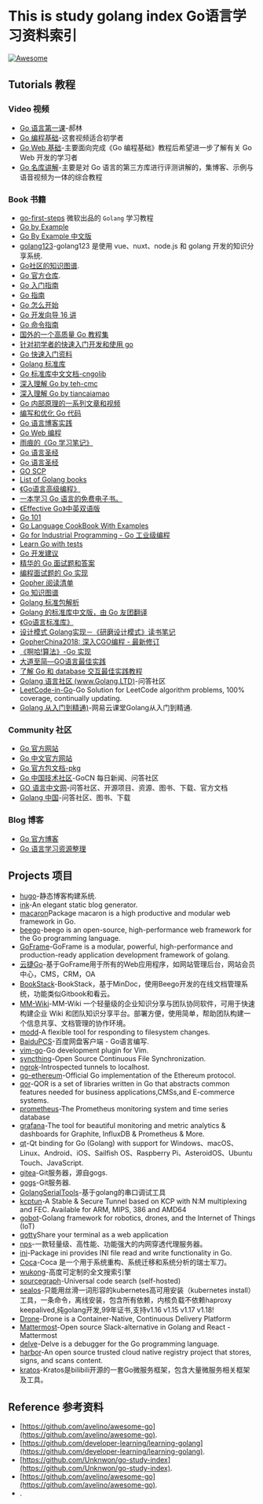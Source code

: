 # This is study golang index Go语言学习资料索引

[![Awesome](https://cdn.rawgit.com/sindresorhus/awesome/d7305f38d29fed78fa85652e3a63e154dd8e8829/media/badge.svg)](https://github.com/zsy-cn/awesome-golang)

## Tutorials 教程

### Video 视频
* [Go 语言第一课](http://www.imooc.com/learn/345)-郝林
* [Go 编程基础](https://github.com/Unknwon/go-fundamental-programming)-这套视频适合初学者
* [Go Web 基础](https://github.com/Unknwon/go-web-foundation)-主要面向完成《Go 编程基础》教程后希望进一步了解有关 Go Web 开发的学习者
* [Go 名库讲解](https://github.com/Unknwon/go-rock-libraries-showcases)-主要是对 Go 语言的第三方库进行评测讲解的，集博客、示例与语音视频为一体的综合教程
### Book 书籍
* [go-first-steps](https://docs.microsoft.com/zh-cn/learn/paths/go-first-steps/) 微软出品的 `Golang` 学习教程
* [Go by Example](https://gobyexample.com/) 
* [Go By Example 中文版](https://github.com/xg-wang/gobyexample)
* [golang123](https://github.com/shen100/golang123)-golang123 是使用 vue、nuxt、node.js 和 golang 开发的知识分享系统.
* [Go社区的知识图谱](https://github.com/gocn/knowledge).
* [Go 官方仓库](https://github.com/golang/go).
* [Go 入门指南](https://github.com/Unknwon/the-way-to-go_ZH_CN)
* [Go 指南](https://tour.go-zh.org/)
* [Go 怎么开始](https://github.com/alco/gostart)
* [Go 开发向导 16 讲](https://github.com/hacking-code/golang-tutorials)
* [Go 命令指南](https://github.com/hyper0x/go_command_tutorial)
* [国外的一个高质量 Go 教程集](https://golangbot.com/learn-golang-series/)
* [针对初学者的快速入门开发和使用 go](https://github.com/KeKe-Li/For-learning-Go-Tutorial)
* [Go 快速入门资料](https://devhints.io/go)
* [Golang 标准库](https://medium.com/golangspec)
* [Go 标准库中文文档-cngolib](http://cngolib.com/)
* [深入理解 Go by teh-cmc](https://github.com/teh-cmc/go-internals)
* [深入理解 Go by tiancaiamao](https://github.com/tiancaiamao/go-internals)
* [Go 内部原理的一系列文章和视频](https://github.com/emluque/golang-internals-resources)
* [编写和优化 Go 代码](https://github.com/dgryski/go-perfbook/)
* [Go 语言博客实践](https://github.com/achun/Go-Blog-In-Action)
* [Go Web 编程](https://github.com/astaxie/build-web-application-with-golang)
* [雨痕的《Go 学习笔记》](https://github.com/qyuhen/book)
* [Go 语言圣经](https://www.gitbook.com/book/wizardforcel/gopl-zh/details) 
* [Go 语言圣经](https://github.com/golang-china/gopl-zh)
* [GO SCP](https://checkmarx.gitbooks.io/go-scp/content/)
* [List of Golang books](https://github.com/dariubs/GoBooks)
* [《Go语言高级编程》](https://github.com/chai2010/advanced-go-programming-book) 
* [一本学习 Go 语言的免费电子书。 ](https://github.com/mikespook/Learning-Go-zh-cn)
* [《Effective Go》中英双语版](https://github.com/bingohuang/effective-go-zh-en)
* [Go 101](https://github.com/go101/go101)
* [Go Language CookBook With Examples](https://ednsquare.com/publisher/view/Go-Language-CookBook-With-Examples------xOhLZaZVGG)
* [Go for Industrial Programming - Go 工业级编程](https://peter.bourgon.org/go-for-industrial-programming/)
* [Learn Go with tests](https://github.com/quii/learn-go-with-tests)
* [Go 开发建议](https://github.com/cristaloleg/go-advices)
* [精华的 Go 面试题和答案](https://github.com/goquiz/goquiz.github.io)
* [编程面试题的 Go 实现](https://github.com/mrekucci/epi)
* [Gopher 阅读清单](https://github.com/enocom/gopher-reading-list) 
* [Go 知识图谱](https://github.com/gocn/knowledge) 
* [Golang 标准包解析](https://github.com/syaning/go-pkgs) 
* [Golang 的标准库中文版，由 Go 友团翻译](https://github.com/jemygraw/GoStandardLibrary-Chinese) 
* [《Go语言标准库》](https://github.com/polaris1119/The-Golang-Standard-Library-by-Example) 
* [设计模式 Golang实现－《研磨设计模式》读书笔记](https://github.com/senghoo/golang-design-pattern) 
* [GopherChina2018: 深入CGO编程 - 最新修订](https://github.com/chai2010/gopherchina2018-cgo-talk) 
* [《啊哈!算法》-Go 实现](https://github.com/eruca/aha) 
* [大道至简—GO语言最佳实践](https://mp.weixin.qq.com/s/hE7ecSywWY8SxoQV0OwBQg) 
* [了解 Go 和 database 交互最佳实践教程](http://go-database-sql.org/overview.html) 
* [Golang 语言社区 (www.Golang.LTD)](http://www.golang.ltd)-问答社区
* [LeetCode-in-Go](https://github.com/aQuaYi/LeetCode-in-Go)-Go Solution for LeetCode algorithm problems, 100% coverage, continually updating.
* [Golang 从入门到精通)](https://github.com/pingguoxueyuan/gostudy)-网易云课堂Golang从入门到精通.
### Community 社区
* [Go 官方网站](https://golang.org/)
* [Go 中文官方网站](https://go-zh.org/) 
* [Go 官方包文档-pkg](https://golang.org/pkg/)
* [Go 中国技术社区](https://gocn.io)-GoCN 每日新闻、问答社区
* [GO 语言中文网](http://studygolang.com)-问答社区、开源项目、资源、图书、下载、官方文档
* [Golang 中国](http://www.golangtc.com)-问答社区、图书、下载
### Blog 博客
* [Go 官方博客](https://blog.golang.org/)
* [Go 语言学习资源整理](https://zhuanlan.zhihu.com/p/25493806) 

## Projects 项目

* [hugo](https://github.com/gohugoio/hugo)-静态博客构建系统.
* [ink](https://github.com/InkProject/ink)-An elegant static blog generator.
* [macaron](https://github.com/go-macaron/macaron)Package macaron is a high productive and modular web framework in Go. 
* [beego](https://github.com/astaxie/beego)-beego is an open-source, high-performance web framework for the Go programming language.
* [GoFrame](https://github.com/gogf/gf)-GoFrame is a modular, powerful, high-performance and production-ready application development framework of golang.
* [云捷Go](https://github.com/zeroing-zy1/yjgo)-基于GoFrame用于所有的Web应用程序，如网站管理后台，网站会员中心，CMS，CRM，OA
* [BookStack](https://github.com/TruthHun/BookStack)-BookStack，基于MinDoc，使用Beego开发的在线文档管理系统，功能类似Gitbook和看云。
* [MM-Wiki](https://github.com/phachon/mm-wiki)-MM-Wiki 一个轻量级的企业知识分享与团队协同软件，可用于快速构建企业 Wiki 和团队知识分享平台。部署方便，使用简单，帮助团队构建一个信息共享、文档管理的协作环境。
* [modd](https://github.com/cortesi/modd)-A flexible tool for responding to filesystem changes.
* [BaiduPCS](https://github.com/iikira/BaiduPCS-Go)-百度网盘客户端 - Go语言编写.
* [vim-go](https://github.com/fatih/vim-go)-Go development plugin for Vim.
* [syncthing](https://github.com/syncthing/syncthing)-Open Source Continuous File Synchronization.
* [ngrok](https://github.com/inconshreveable/ngrok)-Introspected tunnels to localhost.
* [go-ethereum](https://github.com/ethereum/go-ethereum)-Official Go implementation of the Ethereum protocol.
* [qor](https://github.com/qor/qor)-QOR is a set of libraries written in Go that abstracts common features needed for business applications,CMSs,and E-commerce systems.
* [prometheus](https://github.com/prometheus/prometheus)-The Prometheus monitoring system and time series database
* [grafana](https://github.com/grafana/grafana)-The tool for beautiful monitoring and metric analytics & dashboards for Graphite, InfluxDB & Prometheus & More.
* [qt](https://github.com/therecipe/qt)-Qt binding for Go (Golang) with support for Windows、macOS、Linux、Android、iOS、Sailfish OS、Raspberry Pi、AsteroidOS、Ubuntu Touch、JavaScript.
* [gitea](https://github.com/go-gitea/gitea)-Git服务器，源自gogs.
* [gogs](https://github.com/gogs/gogs)-Git服务器.
* [GolangSerialTools](https://github.com/yizheneng/GolangSerialTools)-基于golang的串口调试工具
* [kcptun](https://github.com/xtaci/kcptun)-A Stable & Secure Tunnel based on KCP with N:M multiplexing and FEC. Available for ARM, MIPS, 386 and AMD64
* [gobot](https://github.com/hybridgroup/gobot)-Golang framework for robotics, drones, and the Internet of Things (IoT) 
* [gotty](https://github.com/yudai/gotty)Share your terminal as a web application
* [nps](https://github.com/ehang-io/nps)-一款轻量级、高性能、功能强大的内网穿透代理服务器。
* [ini](https://github.com/go-ini/ini)-Package ini provides INI file read and write functionality in Go.
* [Coca](https://github.com/phodal/coca)-Coca 是一个用于系统重构、系统迁移和系统分析的瑞士军刀。
* [wukong](https://github.com/huichen/wukong)-高度可定制的全文搜索引擎
* [sourcegraph](https://github.com/sourcegraph/sourcegraph)-Universal code search (self-hosted) 
* [sealos](https://github.com/fanux/sealos)-只能用丝滑一词形容的kubernetes高可用安装（kubernetes install）工具，一条命令，离线安装，包含所有依赖，内核负载不依赖haproxy keepalived,纯golang开发,99年证书,支持v1.16 v1.15 v1.17 v1.18! 
* [Drone](https://github.com/drone/drone)-Drone is a Container-Native, Continuous Delivery Platform
* [Mattermost](https://github.com/mattermost/mattermost-server)-Open source Slack-alternative in Golang and React - Mattermost
* [delve](https://github.com/go-delve/delve)-Delve is a debugger for the Go programming language.
* [harbor](https://github.com/goharbor/harbor)-An open source trusted cloud native registry project that stores, signs, and scans content. 
* [kratos](https://github.com/go-kratos/kratos)-Kratos是bilibili开源的一套Go微服务框架，包含大量微服务相关框架及工具。

## Reference 参考资料
* [https://github.com/avelino/awesome-go](https://github.com/avelino/awesome-go).
* [https://github.com/developer-learning/learning-golang](https://github.com/developer-learning/learning-golang).
* [https://github.com/Unknwon/go-study-index](https://github.com/Unknwon/go-study-index).
* [https://github.com/avelino/awesome-go](https://github.com/avelino/awesome-go).
* [](https://github.com/).
